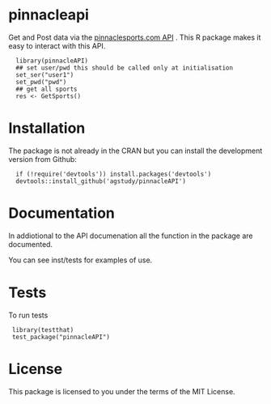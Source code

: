 # pinnacleapi

 Get and Post data via the [pinnaclesports.com API](http://www.pinnaclesports.com/fr/api/manual) . This R package makes it easy to interact with this API.
 
 
      library(pinnacleAPI)
      ## set user/pwd this should be called only at initialisation
      set_ser("user1")
      set_pwd("pwd") 
      ## get all sports 
      res <- GetSports()
  
  
# Installation

The package is not already in the CRAN but 
you can install the development version from Github:


      if (!require('devtools')) install.packages('devtools')
      devtools::install_github('agstudy/pinnacleAPI')
      
      
# Documentation

In addiotional to the API documenation all the function in the package are documented. 

You can see inst/tests for examples of use.


# Tests

To run tests 

     library(testthat)
     test_package("pinnacleAPI")
     
# License

This package is licensed to you under the terms of the MIT License.
